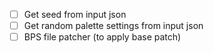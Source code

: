 - [ ] Get seed from input json
- [ ] Get random palette settings from input json
- [ ] BPS file patcher (to apply base patch)

